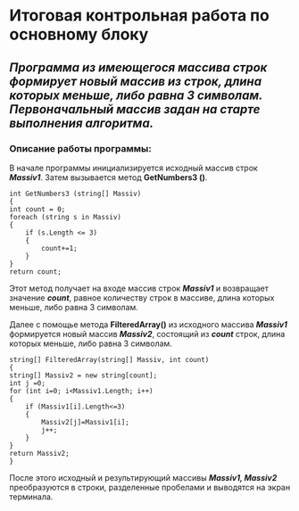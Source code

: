 # Итоговая контрольная работа по основному блоку

 ## *Программа из имеющегося массива строк формирует новый массив из строк, длина которых меньше, либо равна 3 символам. Первоначальный массив задан на старте выполнения алгоритма.*


### Описание работы программы:

В начале программы инициализируется исходный массив строк ***Massiv1***.
Затем вызывается метод **GetNumbers3 ()**.

```
int GetNumbers3 (string[] Massiv)
{
int count = 0;
foreach (string s in Massiv)
{
    if (s.Length <= 3)
    {
        count+=1;
    }
}
return count;
```

Этот метод получает на входе массив строк ***Massiv1*** и возвращает значение ***count***, равное количеству строк в массиве, длина которых меньше, либо равна 3 символам.

Далее с помощье метода **FilteredArray()** из исходного массива ***Massiv1*** формируется новый массив ***Massiv2***, состоящий из ***count*** строк, длина которых меньше, либо равна 3 символам.

```
string[] FilteredArray(string[] Massiv, int count)
{
string[] Massiv2 = new string[count];
int j =0;
for (int i=0; i<Massiv1.Length; i++)
{
    if (Massiv1[i].Length<=3)
    {
        Massiv2[j]=Massiv1[i];
        j++;
    }
}
return Massiv2;
}
```

После этого исходный и результирующий массивы ***Massiv1, Massiv2*** преобразуются в строки, разделенные пробелами и выводятся на экран терминала.